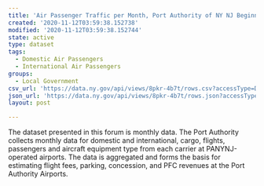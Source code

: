 ```yaml
---
title: 'Air Passenger Traffic per Month, Port Authority of NY NJ Beginning 1977'
created: '2020-11-12T03:59:38.152738'
modified: '2020-11-12T03:59:38.152744'
state: active
type: dataset
tags:
  - Domestic Air Passengers
  - International Air Passengers
groups:
  - Local Government
csv_url: 'https://data.ny.gov/api/views/8pkr-4b7t/rows.csv?accessType=DOWNLOAD'
json_url: 'https://data.ny.gov/api/views/8pkr-4b7t/rows.json?accessType=DOWNLOAD'
layout: post

---
```

The dataset presented in this forum is monthly data. The Port Authority  collects monthly data for domestic and international, cargo, flights, passengers and aircraft equipment type from each carrier at PANYNJ-operated airports. The data is aggregated and forms the basis for estimating flight fees, parking, concession, and PFC revenues at the Port Authority Airports.
